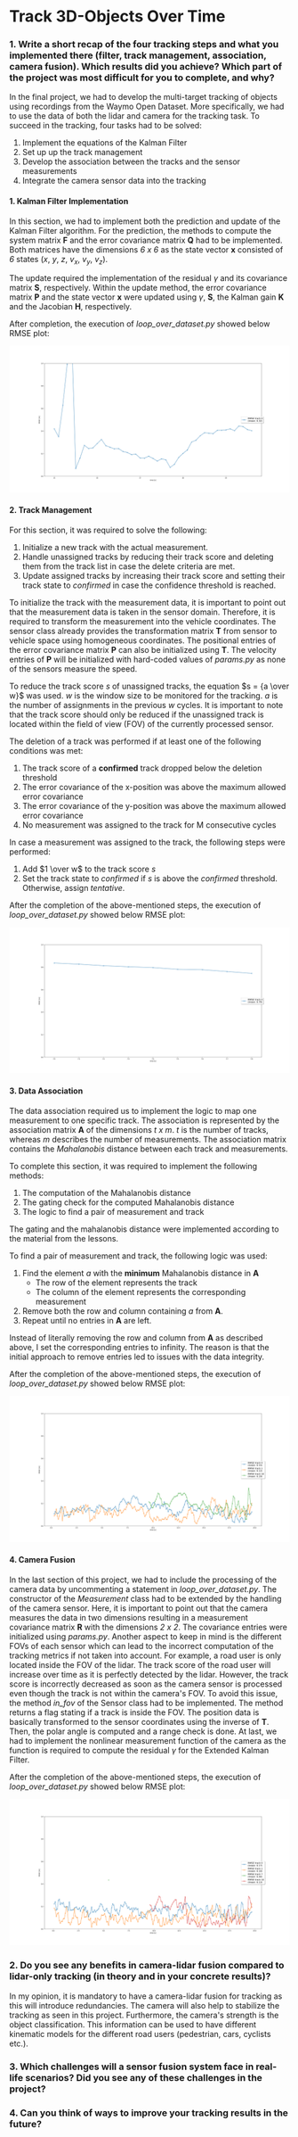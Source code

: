 # Track 3D-Objects Over Time

### 1. Write a short recap of the four tracking steps and what you implemented there (filter, track management, association, camera fusion). Which results did you achieve? Which part of the project was most difficult for you to complete, and why?
In the final project, we had to develop the multi-target tracking of objects using recordings from the Waymo Open Dataset.
More specifically, we had to use the data of both the lidar and camera for the tracking task.
To succeed in the tracking, four tasks had to be solved:
1. Implement the equations of the Kalman Filter
2. Set up up the track management
3. Develop the association between the tracks and the sensor measurements
4. Integrate the camera sensor data into the tracking

#### 1. Kalman Filter Implementation
In this section, we had to implement both the prediction and update of the Kalman Filter algorithm.
For the prediction, the methods to compute the system matrix __F__ and the error covariance matrix __Q__ had to be implemented.
Both matrices have the dimensions *6 x 6* as the state vector __x__ consisted of *6* states ($x$, $y$, $z$, $v_x$, $v_y$, $v_z$).

The update required the implementation of the residual $\gamma$ and its covariance matrix __S__, respectively.
Within the update method, the error covariance matrix __P__ and the state vector __x__ were updated using $\gamma$, __S__, the Kalman gain __K__ and the Jacobian __H__, respectively.

After completion, the execution of *loop_over_dataset.py* showed below RMSE plot:

![local image](doc/final01.png)


#### 2. Track Management
For this section, it was required to solve the following:
1. Initialize a new track with the actual measurement.
2. Handle unassigned tracks by reducing their track score and deleting them from the track list in case the delete criteria are met.
3. Update assigned tracks by increasing their track score and setting their track state to *confirmed* in case the confidence threshold is reached.

To initialize the track with the measurement data, it is important to point out that the measurement data is taken in the sensor domain.
Therefore, it is required to transform the measurement into the vehicle coordinates.
The sensor class already provides the transformation matrix __T__ from sensor to vehicle space using homogeneous coordinates.
The positional entries of the error covariance matrix __P__ can also be initialized using __T__.
The velocity entries of __P__ will be initialized with hard-coded values of *params.py* as none of the sensors measure the speed.

To reduce the track score *s* of unassigned tracks, the equation $s = {a \over w}$ was used.
*w* is the window size to be monitored for the tracking. *a* is the number of assignments in the previous *w* cycles.
It is important to note that the track score should only be reduced if the unassigned track is located within the field of view (FOV) of the
currently processed sensor.

The deletion of a track was performed if at least one of the following conditions was met:
1. The track score of a __confirmed__ track dropped below the deletion threshold
2. The error covariance of the x-position was above the maximum allowed error covariance
3. The error covariance of the y-position was above the maximum allowed error covariance
4. No measurement was assigned to the track for M consecutive cycles

In case a measurement was assigned to the track, the following steps were performed:
1. Add $1 \over w$ to the track score *s*
2. Set the track state to *confirmed* if *s* is above the *confirmed* threshold. Otherwise, assign *tentative*.

After the completion of the above-mentioned steps, the execution of *loop_over_dataset.py* showed below RMSE plot:

![local image](doc/final02.png)

#### 3. Data Association
The data association required us to implement the logic to map one measurement to one specific track.
The association is represented by the association matrix __A__ of the dimensions *t x m*.
*t* is the number of tracks, whereas *m* describes the number of measurements.
The association matrix contains the *Mahalanobis* distance between each track and measurements.

To complete this section, it was required to implement the following methods:
1. The computation of the Mahalanobis distance
2. The gating check for the computed Mahalanobis distance
3. The logic to find a pair of measurement and track

The gating and the mahalanobis distance were implemented according to the material from the lessons.

To find a pair of measurement and track, the following logic was used:
1. Find the element *a* with the __minimum__ Mahalanobis distance in __A__
    * The row of the element represents the track
    * The column of the element represents the corresponding measurement
2. Remove both the row and column containing *a* from __A__.
3. Repeat until no entries in __A__ are left. 

Instead of literally removing the row and column from __A__ as described above, I set the corresponding entries to infinity.
The reason is that the initial approach to remove entries led to issues with the data integrity.

After the completion of the above-mentioned steps, the execution of *loop_over_dataset.py* showed below RMSE plot:

![local image](doc/final03.png)

#### 4. Camera Fusion
In the last section of this project, we had to include the processing of the camera data by uncommenting a statement in *loop_over_dataset.py*.
The constructor of the *Measurement* class had to be extended by the handling of the camera sensor.
Here, it is important to point out that the camera measures the data in two dimensions resulting in a measurement covariance matrix __R__ with the
dimensions *2 x 2*. The covariance entries were initialized using *params.py*.
Another aspect to keep in mind is the different FOVs of each sensor which can lead to the incorrect computation of the tracking metrics
if not taken into account. For example, a road user is only located inside the FOV of the lidar.
The track score of the road user will increase over time as it is perfectly detected by the lidar.
However, the track score is incorrectly decreased as soon as the camera sensor is processed even though the track is not within the camera's FOV.
To avoid this issue, the method *in_fov* of the Sensor class had to be implemented. The method returns a flag stating if
a track is inside the FOV. The position data is basically transformed to the sensor coordinates using the inverse of __T__.
Then, the polar angle is computed and a range check is done.
At last, we had to implement the nonlinear measurement function of the camera as the function is required to compute the residual $\gamma$ for the
Extended Kalman Filter.

After the completion of the above-mentioned steps, the execution of *loop_over_dataset.py* showed below RMSE plot:

![local image](doc/final04.png)

### 2. Do you see any benefits in camera-lidar fusion compared to lidar-only tracking (in theory and in your concrete results)?
In my opinion, it is mandatory to have a camera-lidar fusion for tracking as this will introduce redundancies.
The camera will also help to stabilize the tracking as seen in this project.
Furthermore, the camera's strength is the object classification.
This information can be used to have different kinematic models for the different road users (pedestrian, cars, cyclists etc.).

### 3. Which challenges will a sensor fusion system face in real-life scenarios? Did you see any of these challenges in the project?


### 4. Can you think of ways to improve your tracking results in the future?

